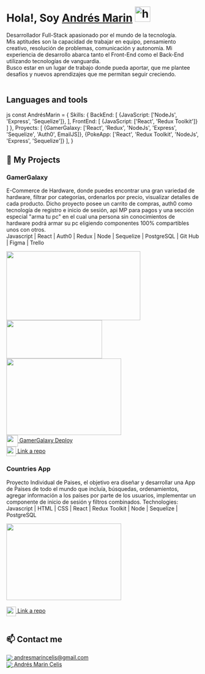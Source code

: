 <!--![portada](https://www.ibizsoftinc.com/images/eCommerce-Technology-Agnostic.gif)-->

# **Hola!, Soy [Andrés Marin](https://www.linkedin.com/in/andresmarincelis/)** <img width="40" src="https://user-images.githubusercontent.com/76783198/182454378-115c3a2e-50cc-490e-85f0-fbdfab7f36ba.gif" alt="holis">

Desarrollador Full-Stack apasionado por el mundo de la tecnología.   <br>
Mis aptitudes son la capacidad de trabajar en equipo, pensamiento creativo, resolución de problemas, comunicación y autonomía. Mi experiencia de desarrollo abarca tanto el Front-End como el Back-End utilizando tecnologías de vanguardia. <br>
Busco estar en un lugar de trabajo donde pueda aportar, que me plantee desafíos y nuevos aprendizajes que me permitan seguir creciendo.<br>
<br>

## Languages and tools
js
const AndrésMarin = {
  Skills: {
      BackEnd: [
          {JavaScript: ['NodeJs', 'Express', 'Sequelize']},
        ],
      FrontEnd: [
          {JavaScript: ['React', 'Redux Toolkit']}
        ]
    },
  Proyects: [
      {GamerGalaxy: ['React', 'Redux', 'NodeJs', 'Express', 'Sequelize', 'Auth0', EmailJS]},
      {PokeApp: ['React', 'Redux Toolkit', 'NodeJs', 'Express', 'Sequelize']}
    ],
}



## 📌 My Projects
### GamerGalaxy
E-Commerce de Hardware, donde puedes encontrar una gran variedad de hardware, filtrar por categorías, ordenarlos por precio, visualizar detalles de cada producto. Dicho proyecto posee un carrito de compras, auth0 como tecnología de registro e inicio de sesión, api MP para pagos y una sección especial "arma tu pc" en el cual una persona sin conocimientos de hardware podrá armar su pc eligiendo componentes 100% compartibles unos con otros.<br>
Javascript | React | Auth0 | Redux | Node | Sequelize | PostgreSQL | Git Hub | Figma | Trello
<br>
<div align="row" >
      <img src="https://i.postimg.cc/VSh5TD3Q/Foto-GG-1.png" width="350" height="180"  />
      <img src="https://i.postimg.cc/TyK3rnhk/FOTO-GG2.png" width="250" height="100"  />
      <img src="https://i.postimg.cc/18J809Bz/FOTO-GG3.png" width="300" height="200"  />
</div>
<a href="https://gamergalaxyfront-production.up.railway.app/" fontSize="34">
      <img align="center" src="https://user-images.githubusercontent.com/76783198/183678369-e773f0f2-6f7b-4921-acac-36155eae3322.svg" width="30" height="30"/>
      GamerGalaxy Deploy
</a>
</br>
<a href="https://github.com/andresmarincelis/pfgamergalaxy">
      <img align="center" src="https://user-images.githubusercontent.com/76783198/183681387-b4432771-313b-4527-a157-75786233b3b0.svg" width="25" height="25"/>
      Link a repo
</a>


<br>

### Countries App
Proyecto Individual de Paises, el objetivo era diseñar y desarrollar una App de Paises de todo el mundo que incluía, búsquedas, ordenamientos, agregar información a los países por parte de los usuarios, implementar un componente de inicio de sesión y filtros combinados.  Technologies:<br>
Javascript | HTML | CSS | React | Redux Toolkit | Node | Sequelize | PostgreSQL<br>
<div align="row" >
      <img src="https://i.postimg.cc/LnkYXkZL/countries-FOTO.png" width="300" height="200"  />
</div>

</br>
<a href="https://github.com/andresmarincelis/PICountries">
      <img align="center" src="https://user-images.githubusercontent.com/76783198/183681387-b4432771-313b-4527-a157-75786233b3b0.svg" width="25" height="25"/>
      Link a repo
</a>

</br>
<br>


## 📫 Contact me 

<p>
    <a href="https://andresmarincelis@gmail.com">
      <img align="center" src="https://user-images.githubusercontent.com/76783198/182482940-c4a2a044-de93-4450-b354-9628cbb175c9.svg"/>
      andresmarincelis@gmail.com
    </a>    
    <br>
    <a href="https://www.linkedin.com/in/andresmarincelis/">
      <img align="center" src="https://user-images.githubusercontent.com/76783198/182481396-19c89e94-f3ba-4e33-9df4-f5b7a094cf8f.svg"/>
      Andrés Marin Celis
    </a>
<p/>



<!--
*Xxmbxxmb/Xxmbxxmb* is a ✨ special ✨ repository because its `README.md` (this file) appears on your GitHub profile.

Here are some ideas to get you started:

- 🔭 I’m currently working on ...
- 🌱 I’m currently learning ...
- 👯 I’m looking to collaborate on ...
- 🤔 I’m looking for help with ...
- 💬 Ask me about ...
- 📫 How to reach me: ...
- 😄 Pronouns: ...
- ⚡ Fun fact: ...
-->
